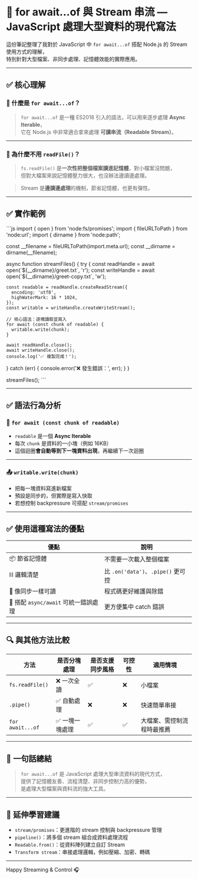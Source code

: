 # 📘 for await...of 與 Stream 串流 — JavaScript 處理大型資料的現代寫法

這份筆記整理了我對於 JavaScript 中 `for await...of` 搭配 Node.js 的 Stream 使用方式的理解，  
特別針對大型檔案、非同步處理、記憶體效能的實際應用。

---

## ✅ 核心理解

### 📌 什麼是 `for await...of`？

> `for await...of` 是一種 ES2018 引入的語法，可以用來逐步處理 **Async Iterable**，  
> 它在 Node.js 中非常適合拿來處理 **可讀串流（Readable Stream）**。

---

### 📌 為什麼不用 `readFile()`？

> `fs.readFile()` 是**一次性把整個檔案讀進記憶體**，對小檔案沒問題，  
> 但對大檔案來說記憶體壓力很大，也沒辦法邊讀邊處理。

> Stream 是**邊讀邊處理**的機制，節省記憶體，也更有彈性。

---

## ✅ 實作範例

\`\`\`js
import { open } from 'node:fs/promises';
import { fileURLToPath } from 'node:url';
import { dirname } from 'node:path';

const __filename = fileURLToPath(import.meta.url);
const __dirname = dirname(__filename);

async function streamFiles() {
  try {
    const readHandle = await open(\`\${__dirname}/greet.txt\`, 'r');
    const writeHandle = await open(\`\${__dirname}/greet-copy.txt\`, 'w');

    const readable = readHandle.createReadStream({
      encoding: 'utf8',
      highWaterMark: 16 * 1024,
    });
    const writable = writeHandle.createWriteStream();

    // 核心語法：逐塊讀取並寫入
    for await (const chunk of readable) {
      writable.write(chunk);
    }

    await readHandle.close();
    await writeHandle.close();
    console.log('✅ 複製完成！');
  } catch (err) {
    console.error('❌ 發生錯誤：', err);
  }
}

streamFiles();
\`\`\`

---

## ✅ 語法行為分析

### 🔁 `for await (const chunk of readable)`

- `readable` 是一個 **Async Iterable**
- 每次 `chunk` 是資料的一小塊（例如 16KB）
- 這個迴圈**會自動等到下一塊資料出現**，再繼續下一次迴圈

---

### 📤 `writable.write(chunk)`

- 把每一塊資料寫進新檔案
- 預設是同步的，但實際是寫入快取
- 若想控制 backpressure 可搭配 `stream/promises`

---

## ✅ 使用這種寫法的優點

| 優點 | 說明 |
|------|------|
| 📦 節省記憶體 | 不需要一次載入整個檔案 |
| ⛓ 邏輯清楚 | 比 `.on('data')`、`.pipe()` 更可控 |
| 🧠 像同步一樣可讀 | 程式碼更好維護與除錯 |
| 🧰 搭配 `async/await` 可統一錯誤處理 | 更方便集中 catch 錯誤 |

---

## 🔍 與其他方法比較

| 方法 | 是否分塊處理 | 是否支援同步風格 | 可控性 | 適用情境 |
|------|----------------|------------------|--------|------------|
| `fs.readFile()` | ❌ 一次全讀 | ✅ | ❌ | 小檔案 |
| `.pipe()` | ✅ 自動處理 | ❌ | ❌ | 快速簡單串接 |
| `for await...of` | ✅ 一塊一塊處理 | ✅ | ✅ | 大檔案、需控制流程時最推薦 |

---

## 🧠 一句話總結

> `for await...of` 是 JavaScript 處理大型串流資料的現代方式，  
> 提供了記憶體友善、流程清楚、非同步控制力高的優勢，  
> 是處理大型檔案與資料流的強大工具。

---

## 🎯 延伸學習建議

- `stream/promises`：更進階的 stream 控制與 backpressure 管理
- `pipeline()`：將多個 stream 組合成資料處理流程
- `Readable.from()`：從資料陣列建立自訂 Stream
- `Transform stream`：串接處理邏輯，例如壓縮、加密、轉碼

---

Happy Streaming & Control 🎧
